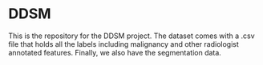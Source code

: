 # DDSM
This is the repository for the DDSM project.  The dataset comes with a .csv file that holds all the labels including malignancy and other radiologist annotated features.  Finally, we also have the segmentation data.
